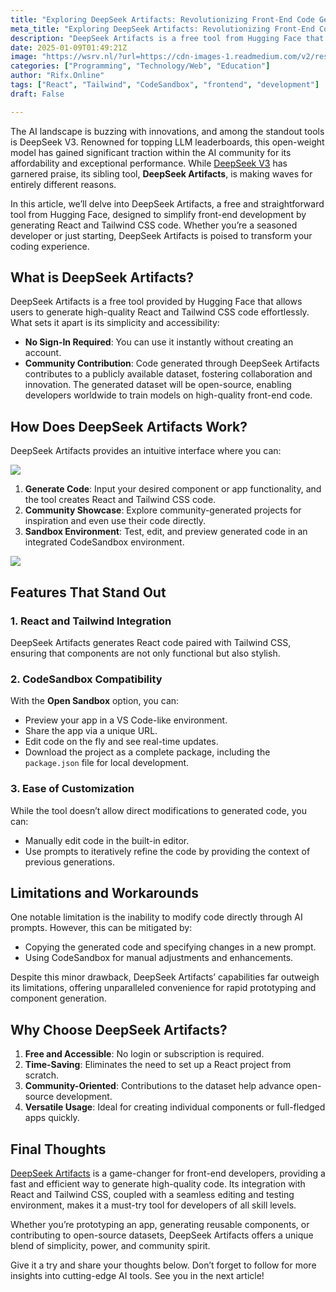 ```yaml
---
title: "Exploring DeepSeek Artifacts: Revolutionizing Front-End Code Generation"
meta_title: "Exploring DeepSeek Artifacts: Revolutionizing Front-End Code Generation"
description: "DeepSeek Artifacts is a free tool from Hugging Face that simplifies front-end development by generating React and Tailwind CSS code without requiring user sign-in. It features an intuitive interface for code generation, community collaboration, and a CodeSandbox environment for testing and editing. While it lacks direct modification capabilities through AI prompts, users can manually adjust code and refine it iteratively. The tool is designed for developers of all levels, promoting rapid prototyping and open-source contributions, making it a valuable asset in modern web development."
date: 2025-01-09T01:49:21Z
image: "https://wsrv.nl/?url=https://cdn-images-1.readmedium.com/v2/resize:fit:800/1*rJZYjakeBJbwr-DLAFgvFA.png"
categories: ["Programming", "Technology/Web", "Education"]
author: "Rifx.Online"
tags: ["React", "Tailwind", "CodeSandbox", "frontend", "development"]
draft: False

---
```







The AI landscape is buzzing with innovations, and among the standout tools is DeepSeek V3\. Renowned for topping LLM leaderboards, this open\-weight model has gained significant traction within the AI community for its affordability and exceptional performance. While [DeepSeek V3](https://readmedium.com/deepseek-v3-a-game-changer-in-ai-models-229a627ea63c) has garnered praise, its sibling tool, **DeepSeek Artifacts**, is making waves for entirely different reasons.

In this article, we’ll delve into DeepSeek Artifacts, a free and straightforward tool from Hugging Face, designed to simplify front\-end development by generating React and Tailwind CSS code. Whether you’re a seasoned developer or just starting, DeepSeek Artifacts is poised to transform your coding experience.


## What is DeepSeek Artifacts?

DeepSeek Artifacts is a free tool provided by Hugging Face that allows users to generate high\-quality React and Tailwind CSS code effortlessly. What sets it apart is its simplicity and accessibility:

* **No Sign\-In Required**: You can use it instantly without creating an account.
* **Community Contribution**: Code generated through DeepSeek Artifacts contributes to a publicly available dataset, fostering collaboration and innovation. The generated dataset will be open\-source, enabling developers worldwide to train models on high\-quality front\-end code.


## How Does DeepSeek Artifacts Work?

DeepSeek Artifacts provides an intuitive interface where you can:

![](https://wsrv.nl/?url=https://cdn-images-1.readmedium.com/v2/resize:fit:800/1*oaFOSaY1CKNtQnf34FmFJA.png)

1. **Generate Code**: Input your desired component or app functionality, and the tool creates React and Tailwind CSS code.
2. **Community Showcase**: Explore community\-generated projects for inspiration and even use their code directly.
3. **Sandbox Environment**: Test, edit, and preview generated code in an integrated CodeSandbox environment.

![](https://wsrv.nl/?url=https://cdn-images-1.readmedium.com/v2/resize:fit:800/1*2H9nAIZpvjU-m4AoWtKtRQ.png)


## Features That Stand Out


### 1\. React and Tailwind Integration

DeepSeek Artifacts generates React code paired with Tailwind CSS, ensuring that components are not only functional but also stylish.


### 2\. CodeSandbox Compatibility

With the **Open Sandbox** option, you can:

* Preview your app in a VS Code\-like environment.
* Share the app via a unique URL.
* Edit code on the fly and see real\-time updates.
* Download the project as a complete package, including the `package.json` file for local development.


### 3\. Ease of Customization

While the tool doesn’t allow direct modifications to generated code, you can:

* Manually edit code in the built\-in editor.
* Use prompts to iteratively refine the code by providing the context of previous generations.


## Limitations and Workarounds

One notable limitation is the inability to modify code directly through AI prompts. However, this can be mitigated by:

* Copying the generated code and specifying changes in a new prompt.
* Using CodeSandbox for manual adjustments and enhancements.

Despite this minor drawback, DeepSeek Artifacts’ capabilities far outweigh its limitations, offering unparalleled convenience for rapid prototyping and component generation.


## Why Choose DeepSeek Artifacts?

1. **Free and Accessible**: No login or subscription is required.
2. **Time\-Saving**: Eliminates the need to set up a React project from scratch.
3. **Community\-Oriented**: Contributions to the dataset help advance open\-source development.
4. **Versatile Usage**: Ideal for creating individual components or full\-fledged apps quickly.


## Final Thoughts

[DeepSeek Artifacts](https://deepseek-artifacts.vercel.app/) is a game\-changer for front\-end developers, providing a fast and efficient way to generate high\-quality code. Its integration with React and Tailwind CSS, coupled with a seamless editing and testing environment, makes it a must\-try tool for developers of all skill levels.

Whether you’re prototyping an app, generating reusable components, or contributing to open\-source datasets, DeepSeek Artifacts offers a unique blend of simplicity, power, and community spirit.

Give it a try and share your thoughts below. Don’t forget to follow for more insights into cutting\-edge AI tools. See you in the next article!


